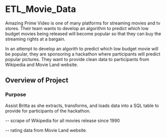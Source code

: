 # ETL_Movie_Data

Amazing Prime Video is one of many platforms for streaming movies and tv stores. Their team wants to develop an algorithm to predict which low budget movies being released will become popular so that they can buy the streaming rights at a bargain. 

In an attempt to develop an algorith to predict which low budget movie will be popular, they are sponsoring a hackathon where participants will predict popular pictures. They want to provide clean data to participants from Wikipedia and Movie Land website. 

## Overview of Project

### Purpose

Assist Britta as she extracts, transforms, and loads data into a SQL table to provide for participants of the hackathon. 

-- scrape of Wikipedia for all movies release since 1990

-- rating data from Movie Land website.
